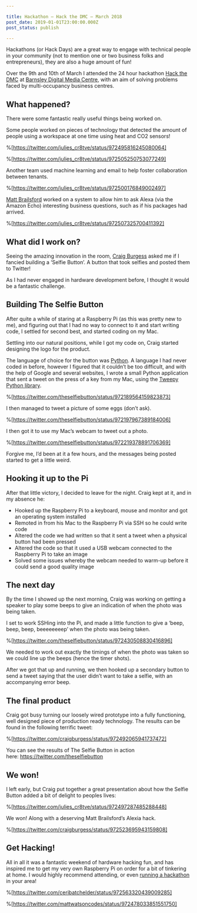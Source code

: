 ```yaml
---

title: Hackathon – Hack the DMC – March 2018
post_date: 2019-01-01T23:00:00.000Z
post_status: publish

---
```


Hackathons (or Hack Days) are a great way to engage with technical people in your community (not to mention one or two business folks and entrepreneurs), they are also a huge amount of fun!

Over the 9th and 10th of March I attended the 24 hour hackathon [Hack the DMC](https://www.hackathon.com/event/hack-the-dmc-43709277626) at [Barnsley Digital Media Centre](http://www.barnsleydmc.co.uk/), with an aim of solving problems faced by multi-occupancy business centres.

What happened?
--------------

There were some fantastic really useful things being worked on.

Some people worked on pieces of technology that detected the amount of people using a workspace at one time using heat and CO2 sensors!

%[https://twitter.com/julies_cr8tve/status/972495816245080064]

%[https://twitter.com/julies_cr8tve/status/972505250753077249]

Another team used machine learning and email to help foster collaboration between tenants.

%[https://twitter.com/julies_cr8tve/status/972500176849002497]

[Matt Brailsford](https://twitter.com/mattbrailsford) worked on a system to allow him to ask Alexa (via the Amazon Echo) interesting business questions, such as if his packages had arrived.

%[https://twitter.com/julies_cr8tve/status/972507325700411392]

What did I work on?
-------------------

Seeing the amazing innovation in the room, [Craig Burgess](https://twitter.com/craigburgess) asked me if I fancied building a ‘Selfie Button’. A button that took selfies and posted them to Twitter!

As I had never engaged in hardware development before, I thought it would be a fantastic challenge.

Building The Selfie Button
--------------------------

After quite a while of staring at a Raspberry Pi (as this was pretty new to me), and figuring out that I had no way to connect to it and start writing code, I settled for second best, and started coding on my Mac.

Settling into our natural positions, while I got my code on, Craig started designing the logo for the product.

The language of choice for the button was [Python](https://www.python.org/). A language I had never coded in before, however I figured that it couldn’t be too difficult, and with the help of Google and several websites, I wrote a small Python application that sent a tweet on the press of a key from my Mac, using the [Tweepy Python library](https://github.com/tweepy/tweepy).

%[https://twitter.com/theselfiebutton/status/972189564159823873]

I then managed to tweet a picture of some eggs (don’t ask).

%[https://twitter.com/theselfiebutton/status/972197967389184006]

I then got it to use my Mac’s webcam to tweet out a photo.

%[https://twitter.com/theselfiebutton/status/972219378891706369]

Forgive me, I’d been at it a few hours, and the messages being posted started to get a little weird.

Hooking it up to the Pi
-----------------------

After that little victory, I decided to leave for the night. Craig kept at it, and in my absence he:

*   Hooked up the Raspberry Pi to a keyboard, mouse and monitor and got an operating system installed
*   Remoted in from his Mac to the Raspberry Pi via SSH so he could write code
*   Altered the code we had written so that it sent a tweet when a physical button had been pressed
*   Altered the code so that it used a USB webcam connected to the Raspberry Pi to take an image
*   Solved some issues whereby the webcam needed to warm-up before it could send a good quality image

The next day
------------

By the time I showed up the next morning, Craig was working on getting a speaker to play some beeps to give an indication of when the photo was being taken.

I set to work SSHing into the Pi, and made a little function to give a ‘beep, beep, beep, beeeeeeeep’ when the photo was being taken.

%[https://twitter.com/theselfiebutton/status/972430508830416896]

We needed to work out exactly the timings of when the photo was taken so we could line up the beeps (hence the timer shots).

After we got that up and running, we then hooked up a secondary button to send a tweet saying that the user didn’t want to take a selfie, with an accompanying error beep.

The final product
-----------------

Craig got busy turning our loosely wired prototype into a fully functioning, well designed piece of production ready technology. The results can be found in the following terrific tweet:

%[https://twitter.com/craigburgess/status/972492065941737472]

You can see the results of The Selfie Button in action here: https://twitter.com/theselfiebutton

We won!
-------

I left early, but Craig put together a great presentation about how the Selfie Button added a bit of delight to peoples lives:

%[https://twitter.com/julies_cr8tve/status/972497287485288448]

We won! Along with a deserving Matt Brailsford’s Alexia hack.

%[https://twitter.com/craigburgess/status/972523695943159808]

Get Hacking!
------------

All in all it was a fantastic weekend of hardware hacking fun, and has inspired me to get my very own Raspberry Pi on order for a bit of tinkering at home. I would highly recommend attending, or even [running a hackathon](https://wholesomecode.ltd/blog/hackathon-barnsley-2/) in your area!

%[https://twitter.com/ceribatchelder/status/972563320439009285]

%[https://twitter.com/mattwatsoncodes/status/972478033851551750]